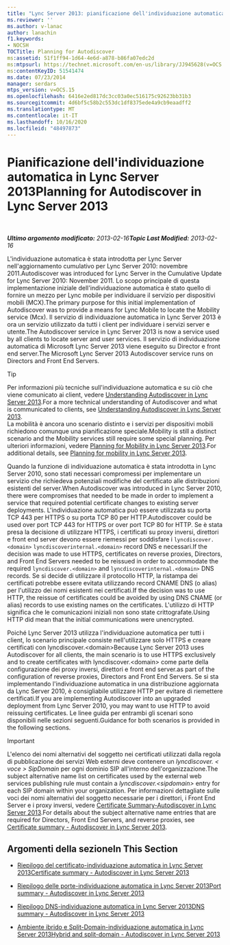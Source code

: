 ```yaml
---
title: "Lync Server 2013: pianificazione dell'individuazione automatica"
ms.reviewer: ''
ms.author: v-lanac
author: lanachin
f1.keywords:
- NOCSH
TOCTitle: Planning for Autodiscover
ms:assetid: 51f1ff94-1d64-4e6d-a878-b86fa07edc2d
ms:mtpsurl: https://technet.microsoft.com/en-us/library/JJ945628(v=OCS.15)
ms:contentKeyID: 51541474
ms.date: 07/23/2014
manager: serdars
mtps_version: v=OCS.15
ms.openlocfilehash: 6416e2ed817dc3cc03a0ec516175c92623bb31b3
ms.sourcegitcommit: 4d6bf5c58b2c553dc1df8375ede4a9cb9eaadff2
ms.translationtype: MT
ms.contentlocale: it-IT
ms.lasthandoff: 10/16/2020
ms.locfileid: "48497873"
---
```

# <a name="planning-for-autodiscover-in-lync-server-2013"></a><span data-ttu-id="78bd8-102">Pianificazione dell'individuazione automatica in Lync Server 2013</span><span class="sxs-lookup"><span data-stu-id="78bd8-102">Planning for Autodiscover in Lync Server 2013</span></span>

<div data-xmlns="http://www.w3.org/1999/xhtml">

<div class="topic" data-xmlns="http://www.w3.org/1999/xhtml" data-msxsl="urn:schemas-microsoft-com:xslt" data-cs="https://msdn.microsoft.com/">

<div data-asp="https://msdn2.microsoft.com/asp">



</div>

<div id="mainSection">

<div id="mainBody">

<span> </span>

<span data-ttu-id="78bd8-103">_**Ultimo argomento modificato:** 2013-02-16_</span><span class="sxs-lookup"><span data-stu-id="78bd8-103">_**Topic Last Modified:** 2013-02-16_</span></span>

<span data-ttu-id="78bd8-104">L'individuazione automatica è stata introdotta per Lync Server nell'aggiornamento cumulativo per Lync Server 2010: novembre 2011.</span><span class="sxs-lookup"><span data-stu-id="78bd8-104">Autodiscover was introduced for Lync Server in the Cumulative Update for Lync Server 2010: November 2011.</span></span> <span data-ttu-id="78bd8-105">Lo scopo principale di questa implementazione iniziale dell'individuazione automatica è stato quello di fornire un mezzo per Lync mobile per individuare il servizio per dispositivi mobili (MCX).</span><span class="sxs-lookup"><span data-stu-id="78bd8-105">The primary purpose for this initial implementation of Autodiscover was to provide a means for Lync Mobile to locate the Mobility service (Mcx).</span></span> <span data-ttu-id="78bd8-106">Il servizio di individuazione automatica in Lync Server 2013 è ora un servizio utilizzato da tutti i client per individuare i servizi server e utente.</span><span class="sxs-lookup"><span data-stu-id="78bd8-106">The Autodiscover service in Lync Server 2013 is now a service used by all clients to locate server and user services.</span></span> <span data-ttu-id="78bd8-107">Il servizio di individuazione automatica di Microsoft Lync Server 2013 viene eseguito su Director e front end server.</span><span class="sxs-lookup"><span data-stu-id="78bd8-107">The Microsoft Lync Server 2013 Autodiscover service runs on Directors and Front End Servers.</span></span>

<div>


> [!TIP]  
> <span data-ttu-id="78bd8-108">Per informazioni più tecniche sull'individuazione automatica e su ciò che viene comunicato ai client, vedere <A href="lync-server-2013-understanding-autodiscover.md">Understanding Autodiscover in Lync Server 2013</A>.</span><span class="sxs-lookup"><span data-stu-id="78bd8-108">For a more technical understanding of Autodiscover and what is communicated to clients, see <A href="lync-server-2013-understanding-autodiscover.md">Understanding Autodiscover in Lync Server 2013</A>.</span></span><BR><span data-ttu-id="78bd8-109">La mobilità è ancora uno scenario distinto e i servizi per dispositivi mobili richiedono comunque una pianificazione speciale.</span><span class="sxs-lookup"><span data-stu-id="78bd8-109">Mobility is still a distinct scenario and the Mobility services still require some special planning.</span></span> <span data-ttu-id="78bd8-110">Per ulteriori informazioni, vedere <A href="lync-server-2013-planning-for-mobility.md">Planning for Mobility in Lync Server 2013</A>.</span><span class="sxs-lookup"><span data-stu-id="78bd8-110">For additional details, see <A href="lync-server-2013-planning-for-mobility.md">Planning for mobility in Lync Server 2013</A>.</span></span>



</div>

<span data-ttu-id="78bd8-111">Quando la funzione di individuazione automatica è stata introdotta in Lync Server 2010, sono stati necessari compromessi per implementare un servizio che richiedeva potenziali modifiche del certificato alle distribuzioni esistenti del server.</span><span class="sxs-lookup"><span data-stu-id="78bd8-111">When Autodiscover was introduced in Lync Server 2010, there were compromises that needed to be made in order to implement a service that required potential certificate changes to existing server deployments.</span></span> <span data-ttu-id="78bd8-112">L'individuazione automatica può essere utilizzata su porta TCP 443 per HTTPS o su porta TCP 80 per HTTP.</span><span class="sxs-lookup"><span data-stu-id="78bd8-112">Autodiscover could be used over port TCP 443 for HTTPS or over port TCP 80 for HTTP.</span></span> <span data-ttu-id="78bd8-113">Se è stata presa la decisione di utilizzare HTTPS, i certificati su proxy inversi, direttori e front end server devono essere riemessi per soddisfare i `lyncdiscover.<domain>` `lyncdiscoverinternal.<domain>` record DNS e necessari.</span><span class="sxs-lookup"><span data-stu-id="78bd8-113">If the decision was made to use HTTPS, certificates on reverse proxies, Directors, and Front End Servers needed to be reissued in order to accommodate the required `lyncdiscover.<domain>` and `lyncdiscoverinternal.<domain>` DNS records.</span></span> <span data-ttu-id="78bd8-114">Se si decide di utilizzare il protocollo HTTP, la ristampa dei certificati potrebbe essere evitata utilizzando record CNAME DNS (o alias) per l'utilizzo dei nomi esistenti nei certificati.</span><span class="sxs-lookup"><span data-stu-id="78bd8-114">If the decision was to use HTTP, the reissue of certificates could be avoided by using DNS CNAME (or alias) records to use existing names on the certificates.</span></span> <span data-ttu-id="78bd8-115">L'utilizzo di HTTP significa che le comunicazioni iniziali non sono state crittografate.</span><span class="sxs-lookup"><span data-stu-id="78bd8-115">Using HTTP did mean that the initial communications were unencrypted.</span></span>

<span data-ttu-id="78bd8-116">Poiché Lync Server 2013 utilizza l'individuazione automatica per tutti i client, lo scenario principale consiste nell'utilizzare solo HTTPS e creare certificati con lyncdiscover.\<domain\></span><span class="sxs-lookup"><span data-stu-id="78bd8-116">Because Lync Server 2013 uses Autodiscover for all clients, the main scenario is to use HTTPS exclusively and to create certificates with lyncdiscover.\<domain\></span></span> <span data-ttu-id="78bd8-117">come parte della configurazione dei proxy inversi, direttori e front end server.</span><span class="sxs-lookup"><span data-stu-id="78bd8-117">as part of the configuration of reverse proxies, Directors and Front End Servers.</span></span> <span data-ttu-id="78bd8-118">Se si sta implementando l'individuazione automatica in una distribuzione aggiornata da Lync Server 2010, è consigliabile utilizzare HTTP per evitare di riemettere certificati.</span><span class="sxs-lookup"><span data-stu-id="78bd8-118">If you are implementing Autodiscover into an upgraded deployment from Lync Server 2010, you may want to use HTTP to avoid reissuing certificates.</span></span> <span data-ttu-id="78bd8-119">Le linee guida per entrambi gli scenari sono disponibili nelle sezioni seguenti.</span><span class="sxs-lookup"><span data-stu-id="78bd8-119">Guidance for both scenarios is provided in the following sections.</span></span>

<div>


> [!IMPORTANT]  
> <span data-ttu-id="78bd8-120">L'elenco dei nomi alternativi del soggetto nei certificati utilizzati dalla regola di pubblicazione dei servizi Web esterni deve contenere un <EM>lyncdiscover. &lt; voce &gt; SipDomain</EM> per ogni dominio SIP all'interno dell'organizzazione.</span><span class="sxs-lookup"><span data-stu-id="78bd8-120">The subject alternative name list on certificates used by the external web services publishing rule must contain a <EM>lyncdiscover.&lt;sipdomain&gt;</EM> entry for each SIP domain within your organization.</span></span> <span data-ttu-id="78bd8-121">Per informazioni dettagliate sulle voci dei nomi alternativi del soggetto necessarie per i direttori, i Front End Server e i proxy inversi, vedere <A href="lync-server-2013-certificate-summary-autodiscover.md">Certificate Summary-Autodiscover in Lync Server 2013</A>.</span><span class="sxs-lookup"><span data-stu-id="78bd8-121">For details about the subject alternative name entries that are required for Directors, Front End Servers, and reverse proxies, see <A href="lync-server-2013-certificate-summary-autodiscover.md">Certificate summary - Autodiscover in Lync Server 2013</A>.</span></span>



</div>

<div>

## <a name="in-this-section"></a><span data-ttu-id="78bd8-122">Argomenti della sezione</span><span class="sxs-lookup"><span data-stu-id="78bd8-122">In This Section</span></span>

  - [<span data-ttu-id="78bd8-123">Riepilogo del certificato-individuazione automatica in Lync Server 2013</span><span class="sxs-lookup"><span data-stu-id="78bd8-123">Certificate summary - Autodiscover in Lync Server 2013</span></span>](lync-server-2013-certificate-summary-autodiscover.md)

  - [<span data-ttu-id="78bd8-124">Riepilogo delle porte-individuazione automatica in Lync Server 2013</span><span class="sxs-lookup"><span data-stu-id="78bd8-124">Port summary - Autodiscover in Lync Server 2013</span></span>](lync-server-2013-port-summary-autodiscover.md)

  - [<span data-ttu-id="78bd8-125">Riepilogo DNS-individuazione automatica in Lync Server 2013</span><span class="sxs-lookup"><span data-stu-id="78bd8-125">DNS summary - Autodiscover in Lync Server 2013</span></span>](lync-server-2013-dns-summary-autodiscover.md)

  - [<span data-ttu-id="78bd8-126">Ambiente ibrido e Split-Domain-individuazione automatica in Lync Server 2013</span><span class="sxs-lookup"><span data-stu-id="78bd8-126">Hybrid and split-domain - Autodiscover in Lync Server 2013</span></span>](lync-server-2013-hybrid-and-split-domain-autodiscover.md)

</div>

</div>

<span> </span>

</div>

</div>

</div>

